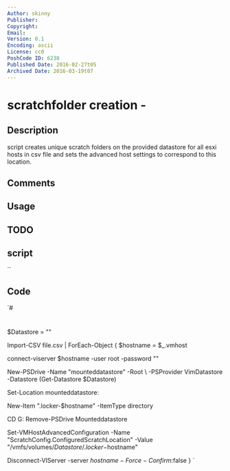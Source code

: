 ```yaml
---
Author: skinny
Publisher: 
Copyright: 
Email: 
Version: 0.1
Encoding: ascii
License: cc0
PoshCode ID: 6238
Published Date: 2016-02-27t05
Archived Date: 2016-03-19t07
---
```


# scratchfolder creation - 

## Description

script creates unique scratch folders on the provided datastore for all esxi hosts in csv file and sets the advanced host settings to correspond to this location.

## Comments



## Usage



## TODO



## script

``

## Code

`#
 #
 
 $Datastore = ""
 
 
 Import-CSV file.csv | ForEach-Object {
 $hostname = $_.vmhost
 
 connect-viserver $hostname -user root -password ""
 
 New-PSDrive -Name "mounteddatastore" -Root \ -PSProvider VimDatastore -Datastore (Get-Datastore $Datastore)
 
 Set-Location mounteddatastore:
 
 New-Item ".locker-$hostname" -ItemType directory
 
 CD G:
 Remove-PSDrive Mounteddatastore
 
 Set-VMHostAdvancedConfiguration -Name "ScratchConfig.ConfiguredScratchLocation" -Value "/vmfs/volumes/$Datastore/.locker-$hostname"
 
 Disconnect-VIServer -server $hostname -Force -Confirm:$false
 }
`

